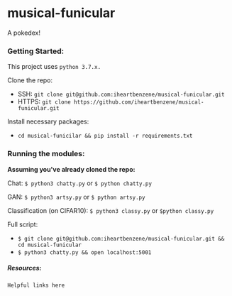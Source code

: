 # musical-funicular
A pokedex!

### Getting Started:
This project uses `python 3.7.x.`

Clone the repo:
+ SSH: `git clone git@github.com:iheartbenzene/musical-funicular.git`
+ HTTPS: `git clone https://github.com/iheartbenzene/musical-funicular.git`

Install necessary packages:
+ `cd musical-funicilar && pip install -r requirements.txt`

### Running the modules:
**Assuming you've already cloned the repo:**

Chat: `$ python3 chatty.py` or `$ python chatty.py`

GAN: `$ python3 artsy.py` or `$ python artsy.py`

Classification (on CIFAR10): `$ python3 classy.py` or `$python classy.py`

Full script:
+ `$ git clone git@github.com:iheartbenzene/musical-funicular.git && cd musical-funicular`
+ `$ python3 chatty.py && open localhost:5001`

##### Resources:

`Helpful links here`
